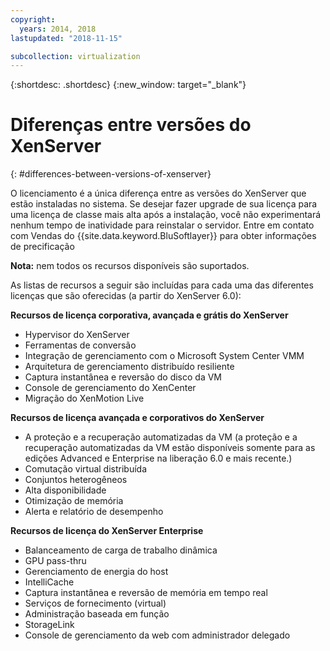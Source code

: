 ```yaml
---
copyright:
  years: 2014, 2018
lastupdated: "2018-11-15"

subcollection: virtualization
---
```

{:shortdesc: .shortdesc}
{:new_window: target="_blank"}

# Diferenças entre versões do XenServer
{: #differences-between-versions-of-xenserver}

O licenciamento é a única diferença entre as versões do XenServer que estão instaladas no sistema. Se desejar fazer upgrade de sua licença para uma licença de classe mais alta após a instalação, você não experimentará nenhum tempo de inatividade para reinstalar o servidor. Entre em contato com Vendas do {{site.data.keyword.BluSoftlayer}} para obter informações de precificação

**Nota:** nem todos os recursos disponíveis são suportados.

As listas de recursos a seguir são incluídas para cada uma das diferentes licenças que são oferecidas (a partir do XenServer 6.0):

**Recursos de licença corporativa, avançada e grátis do XenServer**

- Hypervisor do XenServer
- Ferramentas de conversão       
- Integração de gerenciamento com o Microsoft System Center VMM       
- Arquitetura de gerenciamento distribuído resiliente       
- Captura instantânea e reversão do disco da VM       
- Console de gerenciamento do XenCenter       
- Migração do XenMotion Live   

**Recursos de licença avançada e corporativos do XenServer**

- A proteção e a recuperação automatizadas da VM (a proteção e a recuperação automatizadas da VM estão disponíveis somente para as edições Advanced e Enterprise na liberação 6.0 e mais recente.)
- Comutação virtual distribuída
- Conjuntos heterogêneos
- Alta disponibilidade
- Otimização de memória
- Alerta e relatório de desempenho  

**Recursos de licença do XenServer Enterprise**

- Balanceamento de carga de trabalho dinâmica       
- GPU pass-thru       
- Gerenciamento de energia do host       
- IntelliCache         
- Captura instantânea e reversão de memória em tempo real       
- Serviços de fornecimento (virtual)       
- Administração baseada em função
- StorageLink
- Console de gerenciamento da web com administrador delegado
